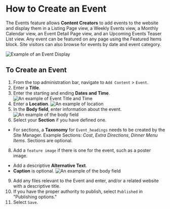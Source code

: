 # How to Create an Event
The Events feature allows **Content Creators** to add events to the website and display them in a Listing Page view, a Weekly Events view, a Monthly Calendar view, an Event Detail Page view, and an Upcoming Events Teaser List view. Any event can be featured on any page using the Featured Items block. Site visitors can also browse for events by date and event category.

![Example of an Event Display](../images/evex.png)

## To Create an Event

1. From the top administration bar, navigate to `Add Content` > `Event`.
3. Enter a **Title**.
4. Enter the starting and ending **Dates and Time**.
![An example of Event Title and Time](../images/eventtitletime.png)
5. Enter a **Location**.
![An example of location](../images/Location.png)
6. In the **Body field**, enter information about the event.
![An example of the body field](../images/eventbody.png)
7. Select your **Section** if you have defined one.
  * For sections, a **Taxonomy** for `Event_headings` needs to be created by the Site Manager. Example Sections: *Cost*, *Extra Directions*, *Dinner Menu Items*. Sections are optional.
8. Add a `feature image` if there is one for the event, such as a poster image.  
* Add a descriptive **Alternative Text**. 
* **Caption** is optional.
![An example of the body field](../images/eventfeatalt.png)
9. Add any files relevant to the Event and enter, and/or a related website with a descriptive title.
10. If you have the proper authority to publish, select `Published` in "Publishing options."
9. Select `Save`.
